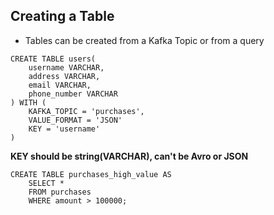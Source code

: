 ## Creating a Table
- Tables can be created from a Kafka Topic or from a query
```
CREATE TABLE users(
    username VARCHAR,
    address VARCHAR,
    email VARCHAR,
    phone_number VARCHAR
) WITH (
    KAFKA_TOPIC = 'purchases',
    VALUE_FORMAT = 'JSON'
    KEY = 'username' 
)
```
**KEY should be string(VARCHAR), can't be Avro or JSON**

```
CREATE TABLE purchases_high_value AS
    SELECT *
    FROM purchases
    WHERE amount > 100000;
```